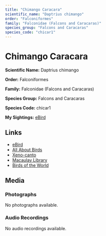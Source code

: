 ```yaml
---
title: "Chimango Caracara"
scientific_name: "Daptrius chimango"
order: "Falconiformes"
family: "Falconidae (Falcons and Caracaras)"
species_group: "Falcons and Caracaras"
species_code: "chicar1"
---
```


# Chimango Caracara

**Scientific Name:** Daptrius chimango

**Order:** Falconiformes

**Family:** Falconidae (Falcons and Caracaras)

**Species Group:** Falcons and Caracaras

**Species Code:** chicar1

**My Sightings:** [eBird](https://ebird.org/lifelist?r=world&time=life&spp=chicar1)

## Links
* [eBird](https://ebird.org/species/chicar1) 
* [All About Birds](https://www.allaboutbirds.org/guide/chicar1) 
* [Xeno-canto](https://www.xeno-canto.org/species/daptrius-chimango) 
* [Macaulay Library](https://search.macaulaylibrary.org/catalog?taxonCode=chicar1&sort=rating_rank_desc)
* [Birds of the World](https://birdsoftheworld.org/bow/species/chicar1)

## Media
### Photographs
No photographs available.

### Audio Recordings
No audio recordings available.
